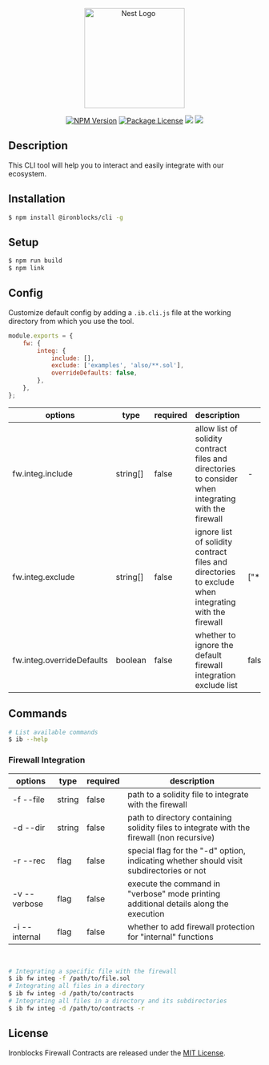 <p align="center">
    <a href="https://www.ironblocks.com/" target="blank"><img src="https://app.ironblocks.com/assets/icons/ironblocks/logo.svg" width="200" alt="Nest Logo" /></a>
</p>

<p align="center">
    <a href="https://www.npmjs.com/~ironblocks" target="_blank"><img src="https://img.shields.io/npm/v/@ironblocks/cli" alt="NPM Version" /></a>
    <a href="https://opensource.org/licenses/MIT" target="_blank"><img src="https://img.shields.io/badge/License-MIT-green.svg" alt="Package License" /></a>
    <a href="https://discord.com/channels/1065679814289268929" target="_blank"><img src="https://img.shields.io/badge/Discord-blue?logo=discord&logoColor=white"></a>
    <a href="https://twitter.com/Ironblocks_" target="_blank"><img src="https://img.shields.io/twitter/follow/nestframework.svg?style=social&label=Follow"></a>
</p>

## Description

This CLI tool will help you to interact and easily integrate with our ecosystem.

## Installation

```bash
$ npm install @ironblocks/cli -g
```

## Setup

```bash
$ npm run build
$ npm link
```

## Config

Customize default config by adding a `.ib.cli.js` file at the working directory from which you use the tool.

```js
module.exports = {
    fw: {
        integ: {
            include: [],
            exclude: ['examples', 'also/**.sol'],
            overrideDefaults: false,
        },
    },
};
```

| options                          | type        | required | description                                                                                           | defaults              |
|----------------------------------| ----------- | -------- | ------------------------------------------------------------------------------------------------------|-----------------------|
| fw.integ.include                 | string[]    | false    | allow list of solidity contract files and directories to consider when integrating with the firewall  | -                     |
| fw.integ.exclude                 | string[]    | false    | ignore list of solidity contract files and directories to exclude when integrating with the firewall  | ["**/node_modules/*"] |
| fw.integ.overrideDefaults        | boolean     | false    | whether to ignore the default firewall integration exclude list                                       | false                 |

## Commands
```bash
# List available commands
$ ib --help
```

### Firewall Integration

| options        | type       | required | description                                                                                |
|----------------| ---------- | -------- | -------------------------------------------------------------------------------------------|
| -f --file      | string     | false    | path to a solidity file to integrate with the firewall                                     |
| -d --dir       | string     | false    | path to directory containing solidity files to integrate with the firewall (non recursive) |
| -r --rec       | flag       | false    | special flag for the "-d" option, indicating whether should visit subdirectories or not    |
| -v --verbose   | flag       | false    | execute the command in "verbose" mode printing additional details along the execution      |
| -i --internal  | flag       | false    | whether to add firewall protection for "internal" functions                                |

<br>

```bash
# Integrating a specific file with the firewall
$ ib fw integ -f /path/to/file.sol
# Integrating all files in a directory
$ ib fw integ -d /path/to/contracts
# Integrating all files in a directory and its subdirectories
$ ib fw integ -d /path/to/contracts -r
```

## License

Ironblocks Firewall Contracts are released under the [MIT License](LICENSE).
